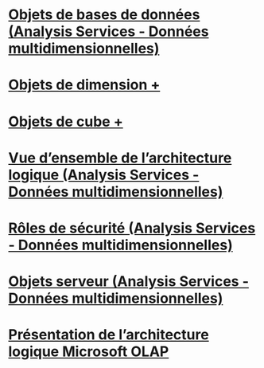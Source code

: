# [Objets de bases de données (Analysis Services - Données multidimensionnelles)](database-objects-analysis-services-multidimensional-data.md)

# [Objets de dimension +](../../../analysis-services/multidimensional-models-olap-logical-dimension-objects/attribute-relationships.md)
# [Objets de cube +](../../../analysis-services/multidimensional-models-olap-logical-cube-objects/aggregations-and-aggregation-designs.md)

# [Vue d’ensemble de l’architecture logique (Analysis Services - Données multidimensionnelles)](logical-architecture-overview-analysis-services-multidimensional-data.md)
# [Rôles de sécurité (Analysis Services - Données multidimensionnelles)](security-roles-analysis-services-multidimensional-data.md)
# [Objets serveur (Analysis Services - Données multidimensionnelles)](server-objects-analysis-services-multidimensional-data.md)
# [Présentation de l’architecture logique Microsoft OLAP](understanding-microsoft-olap-logical-architecture.md)
